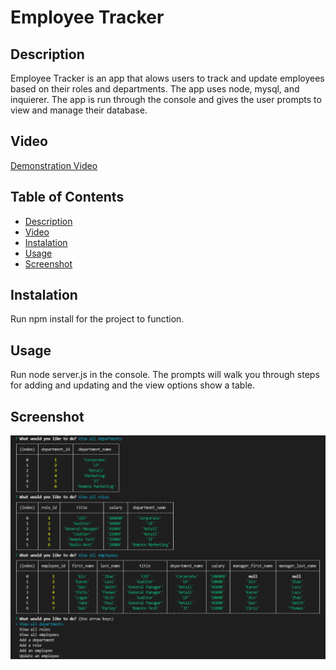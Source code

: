 # Employee Tracker

## Description
Employee Tracker is an app that alows users to track and update employees based on their roles and departments. The app uses node, mysql, and inquierer. The app is run through the console and gives the user prompts to view and manage their database.

## Video
[Demonstration Video](https://www.youtube.com/watch?v=70hc3YGRabI)

## Table of Contents
  - [Description](#description)
  - [Video](#Video)
  - [Instalation](#instalation)
  - [Usage](#usage)   
  - [Screenshot](#Screenshot)

## Instalation
  Run npm install for the project to function.

## Usage
  Run node server.js in the console. The prompts will walk you through steps for adding and updating and the view options show a table.

## Screenshot
![Screenshot](https://github.com/Copernichris/employee_tracker/blob/main/SS.png)
